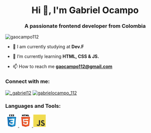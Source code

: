 <h1 align="center">Hi 👋, I'm Gabriel Ocampo</h1>
<h3 align="center">A passionate frontend developer from Colombia</h3>

<p align="left"> <img src="https://komarev.com/ghpvc/?username=gaocampo112&label=Profile%20views&color=0e75b6&style=flat" alt="gaocampo112" /> </p>

- 🔭 I am currently studying at **Dev.F**

- 🌱 I’m currently learning **HTML, CSS & JS.**

- 📫 How to reach me **gaocampo112@gmail.com**

<h3 align="left">Connect with me:</h3>
<p align="left">
<a href="https://instagram.com/_gabriel12" target="blank"><img align="center" src="https://raw.githubusercontent.com/rahuldkjain/github-profile-readme-generator/master/src/images/icons/Social/instagram.svg" alt="_gabriel12" height="30" width="40" /></a>
<a href="https://discord.gg/gabrielocampo_112" target="blank"><img align="center" src="https://raw.githubusercontent.com/rahuldkjain/github-profile-readme-generator/master/src/images/icons/Social/discord.svg" alt="gabrielocampo_112" height="30" width="40" /></a>
</p>

<h3 align="left">Languages and Tools:</h3>
<p align="left"> <a href="https://www.w3schools.com/css/" target="_blank" rel="noreferrer"> <img src="https://raw.githubusercontent.com/devicons/devicon/master/icons/css3/css3-original-wordmark.svg" alt="css3" width="40" height="40"/> </a> <a href="https://www.w3.org/html/" target="_blank" rel="noreferrer"> <img src="https://raw.githubusercontent.com/devicons/devicon/master/icons/html5/html5-original-wordmark.svg" alt="html5" width="40" height="40"/> </a> <a href="https://developer.mozilla.org/en-US/docs/Web/JavaScript" target="_blank" rel="noreferrer"> <img src="https://raw.githubusercontent.com/devicons/devicon/master/icons/javascript/javascript-original.svg" alt="javascript" width="40" height="40"/> </a> </p>
